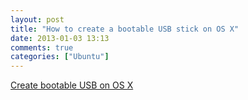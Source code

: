 ```yaml
---
layout: post
title: "How to create a bootable USB stick on OS X"
date: 2013-01-03 13:13
comments: true
categories: ["Ubuntu"]
---
```


[Create bootable USB on OS X](http://www.ubuntu.com/download/help/create-a-usb-stick-on-mac-osx)
